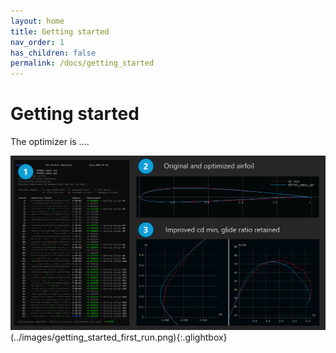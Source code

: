 ```yaml
---
layout: home
title: Getting started
nav_order: 1
has_children: false
permalink: /docs/getting_started
---
```


# Getting started 

The optimizer is ....

![XO2 First run](../images/getting_started_first_run.png)(../images/getting_started_first_run.png){:.glightbox}